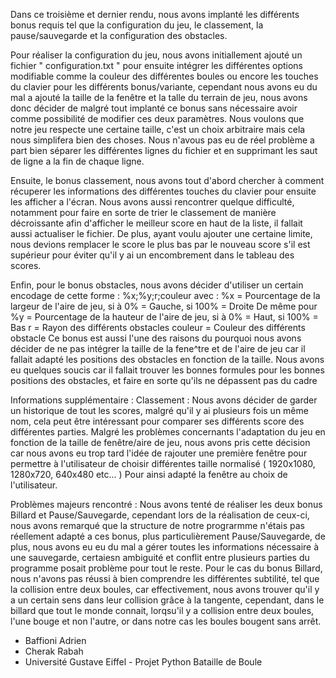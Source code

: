 Dans ce troisième et dernier rendu, nous avons implanté les différents bonus requis tel que la configuration du jeu, le classement, la pause/sauvegarde et la configuration des obstacles.

Pour réaliser la configuration du jeu, nous avons initiallement ajouté un fichier " configuration.txt " pour ensuite intégrer les différentes options modifiable comme la couleur des différentes boules ou encore les touches du clavier pour les différents bonus/variante, cependant nous avons eu du mal a ajouté la taille de la fenêtre et la talle du terrain de jeu, nous avons donc décider de malgré tout implanté ce bonus sans nécessaire avoir comme possibilité de modifier ces deux paramètres. Nous voulons que notre jeu respecte une certaine taille, c'est un choix arbitraire mais cela nous simplifera bien des choses. Nous n'avous pas eu de réel problème a part bien séparer les différentes lignes du fichier et en supprimant les saut de ligne a la fin de chaque ligne.

Ensuite, le bonus classement, nous avons tout d'abord chercher à comment récuperer les informations des différentes touches du clavier pour ensuite les afficher a l'écran. Nous avons aussi rencontrer quelque difficulté, notamment pour faire en sorte de trier le classement de manière décroissante afin d'afficher le meilleur score en haut de la liste, il fallait aussi actualiser le fichier. De plus, ayant voulu ajouter une certaine limite, nous devions remplacer le score le plus bas par le nouveau score s'il est supérieur pour éviter qu'il y ai un encombrement dans le tableau des scores.

Enfin, pour le bonus obstacles, nous avons décider d'utiliser un certain encodage de cette forme : %x;%y;r;couleur 
avec : %x = Pourcentage de la largeur de l'aire de jeu, si à 0% = Gauche, si 100% = Droite
De même pour %y = Pourcentage de la hauteur de l'aire de jeu, si à 0% = Haut, si 100% = Bas
r = Rayon des différents obstacles
couleur = Couleur des différents obstacle
Ce bonus est aussi l'une des raisons du pourquoi nous avons décider de ne pas intégrer la taille de la fene^tre et de l'aire de jeu car il fallait adapté les positions des obstacles en fonction de la taille.
Nous avons eu quelques soucis car il fallait trouver les bonnes formules pour les bonnes positions des obstacles, et faire en sorte qu'ils ne dépassent pas du cadre

Informations supplémentaire : 
Classement : Nous avons décider de garder un historique de tout les scores, malgré qu'il y ai plusieurs fois un même nom, cela peut être intéressant pour comparer ses différents score des différentes parties.
Malgré les problèmes concernants l'adaptation du jeu en fonction de la taille de fenêtre/aire de jeu, nous avons pris cette décision car nous avons eu trop tard l'idée de rajouter une première fenêtre pour permettre à l'utilisateur de choisir différentes taille normalisé ( 1920x1080, 1280x720, 640x480 etc... ) Pour ainsi adapté la fenêtre au choix de l'utilisateur.

Problèmes majeurs rencontré : 
Nous avons tenté de réaliser les deux bonus Billard et Pause/Sauvegarde, cependant lors de la réalisation de ceux-ci, nous avons remarqué que la structure de notre prograrmme n'étais pas réellement adapté a ces bonus, plus particulièrement Pause/Sauvegarde, de plus, nous avons eu eu du mal a gérer toutes les informations nécessaire à une sauvegarde, certaiesn ambiguité et conflit entre plusieurs parties du programme posait problème pour tout le reste. Pour le cas du bonus Billard, nous n'avons pas réussi à bien comprendre les différentes subtilité, tel que la collision entre deux boules, car effectivement, nous avons trouver qu'il y a un certain sens dans leur collision grâce à la tangente, cependant, dans le billard que tout le monde connait, lorqsu'il y a collision entre deux boules, l'une bouge et non l'autre, or dans notre cas les boules bougent sans arrêt.

- Baffioni Adrien
- Cherak Rabah
- Université Gustave Eiffel - Projet Python Bataille de Boule
